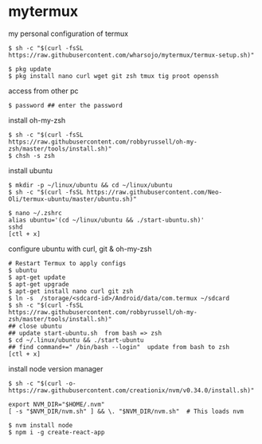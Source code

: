 # mytermux
my personal configuration of termux
```
$ sh -c "$(curl -fsSL https://raw.githubusercontent.com/wharsojo/mytermux/termux-setup.sh)"
```

```
$ pkg update 
$ pkg install nano curl wget git zsh tmux tig proot openssh 
```
access from other pc
```
$ password ## enter the password
```
install oh-my-zsh
```
$ sh -c "$(curl -fsSL https://raw.githubusercontent.com/robbyrussell/oh-my-zsh/master/tools/install.sh)"
$ chsh -s zsh
```
install ubuntu
```
$ mkdir -p ~/linux/ubuntu && cd ~/linux/ubuntu
$ sh -c "$(curl -fsSL https://raw.githubusercontent.com/Neo-Oli/termux-ubuntu/master/ubuntu.sh)"

$ nano ~/.zshrc
alias ubuntu='(cd ~/linux/ubuntu && ./start-ubuntu.sh)'
sshd
[ctl + x]
```
configure ubuntu with curl, git & oh-my-zsh 
```
# Restart Termux to apply configs
$ ubuntu
$ apt-get update
$ apt-get upgrade
$ apt-get install nano curl git zsh
$ ln -s  /storage/<sdcard-id>/Android/data/com.termux ~/sdcard
$ sh -c "$(curl -fsSL https://raw.githubusercontent.com/robbyrussell/oh-my-zsh/master/tools/install.sh)"
## close ubuntu
## update start-ubuntu.sh  from bash => zsh
$ cd ~/.linux/ubuntu && ./start-ubuntu
## find command+=" /bin/bash --login"  update from bash to zsh
[ctl + x] 
```

install node version manager
```
$ sh -c "$(curl -o- https://raw.githubusercontent.com/creationix/nvm/v0.34.0/install.sh)"

export NVM_DIR="$HOME/.nvm"
[ -s "$NVM_DIR/nvm.sh" ] && \. "$NVM_DIR/nvm.sh"  # This loads nvm

$ nvm install node
$ npm i -g create-react-app
```
